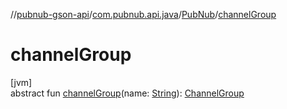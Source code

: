 //[pubnub-gson-api](../../../index.md)/[com.pubnub.api.java](../index.md)/[PubNub](index.md)/[channelGroup](channel-group.md)

# channelGroup

[jvm]\
abstract fun [channelGroup](channel-group.md)(name: [String](https://kotlinlang.org/api/latest/jvm/stdlib/kotlin/-string/index.html)): [ChannelGroup](../../com.pubnub.api.java.v2.entities/-channel-group/index.md)
